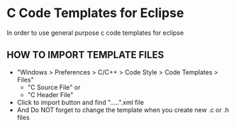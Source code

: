 # C Code Templates for Eclipse 
In order to use general purpose c code templates for eclipse

## HOW TO IMPORT TEMPLATE FILES

 * "Windows > Preferences > C/C++ > Code Style > Code Templates > Files"
    * "C Source File" or 
    * "C Header File"
 * Click to import button and find ".....".xml file
 * And Do NOT forget to change the template when you create new .c or .h files
